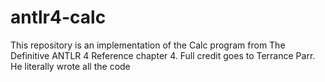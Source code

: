 # antlr4-calc
This repository is an implementation of the Calc program from The Definitive ANTLR 4 Reference chapter 4.  Full credit goes to Terrance Parr.  He literally wrote all the code
